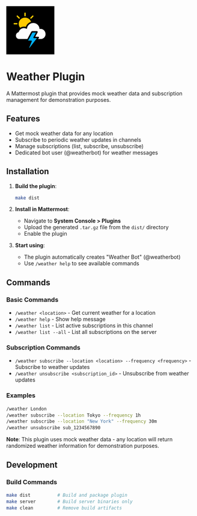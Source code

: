 <div align="left">
  <img src="assets/bot.png" alt="Weather Plugin Icon" width="128" height="128">
</div>

# Weather Plugin

A Mattermost plugin that provides mock weather data and subscription management for demonstration purposes.

## Features

- Get mock weather data for any location
- Subscribe to periodic weather updates in channels
- Manage subscriptions (list, subscribe, unsubscribe)
- Dedicated bot user (@weatherbot) for weather messages

## Installation

1. **Build the plugin**:
   ```bash
   make dist
   ```

2. **Install in Mattermost**:
   - Navigate to **System Console > Plugins**
   - Upload the generated `.tar.gz` file from the `dist/` directory
   - Enable the plugin

3. **Start using**:
   - The plugin automatically creates "Weather Bot" (@weatherbot)
   - Use `/weather help` to see available commands

## Commands

### Basic Commands
- `/weather <location>` - Get current weather for a location
- `/weather help` - Show help message
- `/weather list` - List active subscriptions in this channel
- `/weather list --all` - List all subscriptions on the server

### Subscription Commands
- `/weather subscribe --location <location> --frequency <frequency>` - Subscribe to weather updates
- `/weather unsubscribe <subscription_id>` - Unsubscribe from weather updates

### Examples
```bash
/weather London
/weather subscribe --location Tokyo --frequency 1h
/weather subscribe --location "New York" --frequency 30m
/weather unsubscribe sub_1234567890
```

**Note**: This plugin uses mock weather data - any location will return randomized weather information for demonstration purposes.

## Development

### Build Commands
```bash
make dist          # Build and package plugin
make server        # Build server binaries only
make clean         # Remove build artifacts
```
